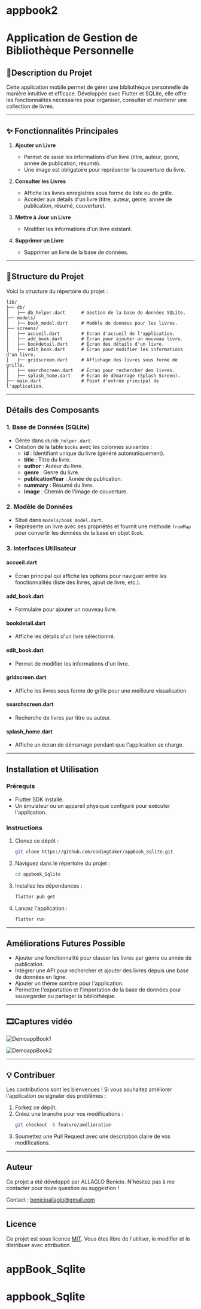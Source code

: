 # appbook2

# Application de Gestion de Bibliothèque Personnelle

## 🎯Description du Projet

Cette application mobile permet de gérer une bibliothèque personnelle de manière intuitive et efficace. Développée avec Flutter et SQLite, elle offre les fonctionnalités nécessaires pour organiser, consulter et maintenir une collection de livres.

---

## ✨ Fonctionnalités Principales

1. **Ajouter un Livre**

   - Permet de saisir les informations d'un livre (titre, auteur, genre, année de publication, résumé).
   - Une image est obligatoire pour représenter la couverture du livre.

2. **Consulter les Livres**

   - Affiche les livres enregistrés sous forme de liste ou de grille.
   - Accéder aux détails d'un livre (titre, auteur, genre, année de publication, résumé, couverture).

3. **Mettre à Jour un Livre**

   - Modifier les informations d'un livre existant.

4. **Supprimer un Livre**

   - Supprimer un livre de la base de données.

---

## 🧱Structure du Projet

Voici la structure du répertoire du projet :

```
lib/
├── db/
│   ├── db_helper.dart      # Gestion de la base de données SQLite.
├── models/
│   ├── book_model.dart     # Modèle de données pour les livres.
├── screens/
│   ├── accueil.dart        # Écran d'accueil de l'application.
│   ├── add_book.dart       # Écran pour ajouter un nouveau livre.
│   ├── bookdetail.dart     # Écran des détails d'un livre.
│   ├── edit_book.dart      # Écran pour modifier les informations d'un livre.
│   ├── gridscreen.dart     # Affichage des livres sous forme de grille.
│   ├── searchscreen.dart   # Écran pour rechercher des livres.
│   ├── splash_home.dart    # Écran de démarrage (Splash Screen).
├── main.dart               # Point d'entrée principal de l'application.
```

---

## Détails des Composants

### 1. **Base de Données (SQLite)**

- Gérée dans `db/db_helper.dart`.
- Création de la table `books` avec les colonnes suivantes :
  - **id** : Identifiant unique du livre (généré automatiquement).
  - **title** : Titre du livre.
  - **author** : Auteur du livre.
  - **genre** : Genre du livre.
  - **publicationYear** : Année de publication.
  - **summary** : Résumé du livre.
  - **image** : Chemin de l'image de couverture.

### 2. **Modèle de Données**

- Situé dans `models/book_model.dart`.
- Représente un livre avec ses propriétés et fournit une méthode `fromMap` pour convertir les données de la base en objet `Book`.

### 3. **Interfaces Utilisateur**

#### **accueil.dart**

- Écran principal qui affiche les options pour naviguer entre les fonctionnalités (liste des livres, ajout de livre, etc.).

#### **add\_book.dart**

- Formulaire pour ajouter un nouveau livre.

#### **bookdetail.dart**

- Affiche les détails d'un livre sélectionné.

#### **edit\_book.dart**

- Permet de modifier les informations d'un livre.

#### **gridscreen.dart**

- Affiche les livres sous forme de grille pour une meilleure visualisation.

#### **searchscreen.dart**

- Recherche de livres par titre ou auteur.

#### **splash\_home.dart**

- Affiche un écran de démarrage pendant que l'application se charge.

---

## Installation et Utilisation

### Prérequis

- Flutter SDK installé.
- Un émulateur ou un appareil physique configuré pour exécuter l'application.

### Instructions

1. Clonez ce dépôt :
   ```bash
   git clone https://github.com/codingtaker/appbook_Sqlite.git
   ```
2. Naviguez dans le répertoire du projet :
   ```bash
   cd appbook_Sqlite
   ```
3. Installez les dépendances :
   ```bash
   flutter pub get
   ```
4. Lancez l'application :
   ```bash
   flutter run
   ```

---

## Améliorations Futures Possible

- Ajouter une fonctionnalité pour classer les livres par genre ou année de publication.
- Intégrer une API pour rechercher et ajouter des livres depuis une base de données en ligne.
- Ajouter un thème sombre pour l'application.
- Permettre l'exportation et l'importation de la base de données pour sauvegarder ou partager la bibliothèque.

---

## 🎞️Captures vidéo


![DemoappBook1](https://github.com/user-attachments/assets/74a587dd-91dc-4efe-8086-77b0b0be1369)

![DemoappBook2](https://github.com/codingtaker/appBook/issues/2#issue-2811638577)

---

## 💡 Contribuer

Les contributions sont les bienvenues ! Si vous souhaitez améliorer l'application ou signaler des problèmes :
1. Forkez ce dépôt.
2. Créez une branche pour vos modifications :
   ```bash
   git checkout -b feature/amélioration
   ```
3. Soumettez une Pull Request avec une description claire de vos modifications.

---

## Auteur

Ce projet a été développé par ALLAGLO Benicio. N'hésitez pas à me contacter pour toute question ou suggestion !

Contact : [benicioallaglo@gmail.com](mailto:benicioallaglo@gmail.com)

---

## Licence
Ce projet est sous licence [MIT](LICENSE). Vous êtes libre de l'utiliser, le modifier et le distribuer avec attribution.

# appBook_Sqlite

# appbook_Sqlite
